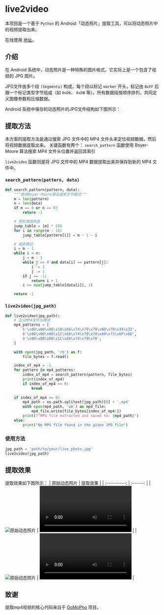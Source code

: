 # live2video

本项目是一个基于 `Python` 的 Android「动态照片」提取工具，可以将动态照片中的视频提取出来。

在线使用 [地址](http://tab.caima.tech)。

## 介绍
在 Android 系统中，动态照片是一种特殊的图片格式，它实际上是一个包含了视频的 JPG 图片。

JPG文件由多个段 `(Segments)` 构成，每个段以标记 `marker` 开头，标记由 `0xFF` 后跟一个标记类型字节组成（如 `0xD8`、 `0xDB` 等）。所有数据段按顺序排列，共同定义图像参数和压缩数据。

Android 系统中保存的动态照片的JPG文件结构如下图所示：
<img src="image/display.png" alt="JPG文件结构" style="zoom:5%;" />

## 提取方法

本方案的提取方法是通过搜索 JPG 文件中的 MP4 文件头来定位视频数据，然后将视频数据提取出来。
关键函数有两个：
`search_pattern` 函数使用 Boyer-Moore 算法搜索 MP4 文件头位置并返回其索引

`live2video` 函数则是将 JPG 文件中的 MP4 数据提取出来并保存到新的 MP4 文件中。



### `search_pattern(pattern, data)`
```python
def search_pattern(pattern, data):
    """使用Boyer-Moore算法搜索字节模式"""
    m = len(pattern)
    n = len(data)
    if m == 0 or n == 0:
        return -1

    # 预处理跳转表
    jump_table = [m] * 256
    for i in range(m - 1):
        jump_table[pattern[i]] = m - 1 - i

    # 搜索模式
    i = m - 1
    while i < n:
        j = m - 1
        while j >= 0 and data[i] == pattern[j]:
            i -= 1
            j -= 1
        if j == -1:
            return i + 1
        i += max(jump_table[data[i]], 1)

    return -1
```

###  `live2video(jpg_path)` 
```python
def live2video(jpg_path):
    # 定义MP4文件头模式
    mp4_patterns = [
        b'\x00\x00\x00\x18\x66\x74\x79\x70\x6D\x70\x34\x32',
        b'\x00\x00\x00\x1C\x66\x74\x79\x70\x69\x73\x6F\x6D',
        b'\x00\x00\x00\x1C\x66\x74\x79\x70',
    ]

    with open(jpg_path, 'rb') as f:
        file_bytes = f.read()

    index_of_mp4 = -1
    for pattern in mp4_patterns:
        index_of_mp4 = search_pattern(pattern, file_bytes)
        print(index_of_mp4)
        if index_of_mp4 >= 0:
            break
    
    if index_of_mp4 >= 0:
        mp4_path = os.path.splitext(jpg_path)[0] + '.mp4'
        with open(mp4_path, 'wb') as mp4_file:
            mp4_file.write(file_bytes[index_of_mp4:])
        print(f"MP4 file extracted and saved to: {mp4_path}")
    else:
        print("No MP4 file found in the given JPG file")
```

### 使用方法

```python
jpg_path = 'path/to/your/live_photo.jpg'
live2video(jpg_path)
```

## 提取效果
提取效果如下图所示：
| 原始动态照片 | 提取效果 |
| :----------: | :------: |
| ![原始动态照片](image/test.jpg) | ![提取效果](image/test.mp4) |
| ![原始动态照片](image/test1.jpg) | ![提取效果](image/test1.mp4) |

## 致谢
提取mp4视频的核心代码来自于 [GoMoPho](https://github.com/cliveontoast/GoMoPho) 项目。